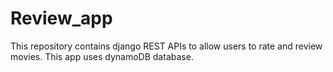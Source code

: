 # Review_app
This repository contains django REST APIs to allow users to rate and review movies. This app uses dynamoDB database.
